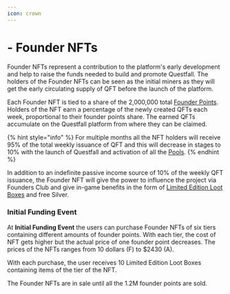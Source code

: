 ```yaml
---
icon: crown
---
```


# - Founder NFTs

Founder NFTs represent a contribution to the platform's early development and help to raise the funds needed to build and promote Questfall. The holders of the Founder NFTs can be seen as the initial miners as they will get the early circulating supply of QFT before the launch of the platform.

Each Founder NFT is tied to a share of the 2,000,000 total [Founder Points](../infrastructure/founders-revenue.md). Holders of the NFT earn a percentage of the newly created QFTs each week, proportional to their founder points share. The earned QFTs accumulate on the Questfall platform from where they can be claimed.

{% hint style="info" %}
For multiple months all the NFT holders will receive 95% of the total weekly issuance of QFT and this will decrease in stages to 10% with the launch of Questfall and activation of all the [Pools](../overview/quest-mining.md).
{% endhint %}

In addition to an indefinite passive income source of 10% of the weekly QFT issuance, the Founder NFT will give the power to influence the project via Founders Club and give in-game benefits in the form of [Limited Edition Loot Boxes](./limited%20edition%20loot%20boxes.md) and free Silver.

### Initial Funding Event

At **Initial Funding Event** the users can purchase Founder NFTs of six tiers containing different amounts of founder points. With each tier, the cost of NFT gets higher but the actual price of one founder point decreases. The prices of the NFTs ranges from 10 dollars (F) to $2430 (A). 

With each purchase, the user receives 10 Limited Edition Loot Boxes containing items of the tier of the NFT.

The Founder NFTs are in sale until all the 1.2M founder points are sold. 
